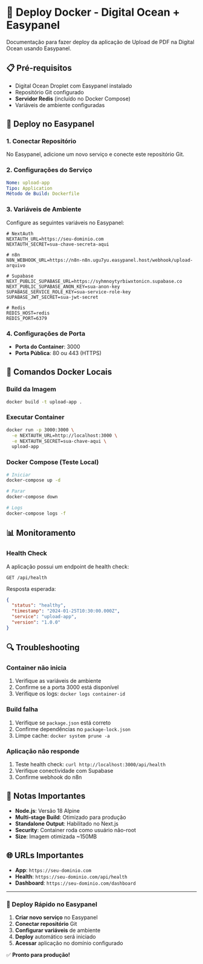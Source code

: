 # 🐳 Deploy Docker - Digital Ocean + Easypanel

Documentação para fazer deploy da aplicação de Upload de PDF na Digital Ocean usando Easypanel.

## 📋 Pré-requisitos

- Digital Ocean Droplet com Easypanel instalado
- Repositório Git configurado
- **Servidor Redis** (incluído no Docker Compose)
- Variáveis de ambiente configuradas

## 🚀 Deploy no Easypanel

### 1. **Conectar Repositório**

No Easypanel, adicione um novo serviço e conecte este repositório Git.

### 2. **Configurações do Serviço**

```yaml
Nome: upload-app
Tipo: Application
Método de Build: Dockerfile
```

### 3. **Variáveis de Ambiente**

Configure as seguintes variáveis no Easypanel:

```env
# NextAuth
NEXTAUTH_URL=https://seu-dominio.com
NEXTAUTH_SECRET=sua-chave-secreta-aqui

# n8n
N8N_WEBHOOK_URL=https://n8n-n8n.ugu7yu.easypanel.host/webhook/upload-arquivo

# Supabase
NEXT_PUBLIC_SUPABASE_URL=https://syhmnoytyrbiwxtonicn.supabase.co
NEXT_PUBLIC_SUPABASE_ANON_KEY=sua-anon-key
SUPABASE_SERVICE_ROLE_KEY=sua-service-role-key
SUPABASE_JWT_SECRET=sua-jwt-secret

# Redis
REDIS_HOST=redis
REDIS_PORT=6379
```

### 4. **Configurações de Porta**

- **Porta do Container**: 3000
- **Porta Pública**: 80 ou 443 (HTTPS)

## 🔧 Comandos Docker Locais

### Build da Imagem

```bash
docker build -t upload-app .
```

### Executar Container

```bash
docker run -p 3000:3000 \
  -e NEXTAUTH_URL=http://localhost:3000 \
  -e NEXTAUTH_SECRET=sua-chave-aqui \
  upload-app
```

### Docker Compose (Teste Local)

```bash
# Iniciar
docker-compose up -d

# Parar
docker-compose down

# Logs
docker-compose logs -f
```

## 📊 Monitoramento

### Health Check

A aplicação possui um endpoint de health check:

```
GET /api/health
```

Resposta esperada:

```json
{
  "status": "healthy",
  "timestamp": "2024-01-25T10:30:00.000Z",
  "service": "upload-app",
  "version": "1.0.0"
}
```

## 🔍 Troubleshooting

### Container não inicia

1. Verifique as variáveis de ambiente
2. Confirme se a porta 3000 está disponível
3. Verifique os logs: `docker logs container-id`

### Build falha

1. Verifique se `package.json` está correto
2. Confirme dependências no `package-lock.json`
3. Limpe cache: `docker system prune -a`

### Aplicação não responde

1. Teste health check: `curl http://localhost:3000/api/health`
2. Verifique conectividade com Supabase
3. Confirme webhook do n8n

## 📝 Notas Importantes

- **Node.js**: Versão 18 Alpine
- **Multi-stage Build**: Otimizado para produção
- **Standalone Output**: Habilitado no Next.js
- **Security**: Container roda como usuário não-root
- **Size**: Imagem otimizada ~150MB

## 🌐 URLs Importantes

- **App**: `https://seu-dominio.com`
- **Health**: `https://seu-dominio.com/api/health`
- **Dashboard**: `https://seu-dominio.com/dashboard`

---

### 🚀 Deploy Rápido no Easypanel

1. **Criar novo serviço** no Easypanel
2. **Conectar repositório** Git
3. **Configurar variáveis** de ambiente
4. **Deploy** automático será iniciado
5. **Acessar** aplicação no domínio configurado

✅ **Pronto para produção!**
